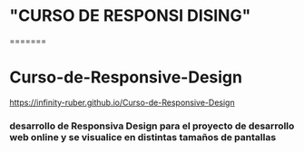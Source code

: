 # "CURSO DE RESPONSI DISING" 
=======
# Curso-de-Responsive-Design 
https://infinity-ruber.github.io/Curso-de-Responsive-Design

### desarrollo de Responsiva Design para el proyecto de desarrollo web online y se visualice en distintas tamaños de pantallas

